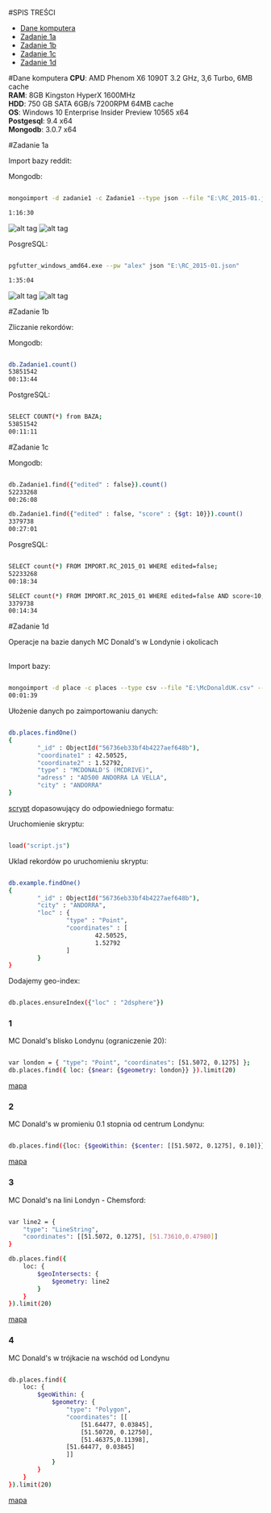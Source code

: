 #SPIS TREŚCI
- [Dane komputera](#dane-komputera)
- [Zadanie 1a](#zadanie-1a)
- [Zadanie 1b](#zadanie-1b)
- [Zadanie 1c](#zadanie-1c)
- [Zadanie 1d](#zadanie-1d)

#Dane komputera
**CPU**: AMD Phenom X6 1090T 3.2 GHz, 3,6 Turbo, 6MB cache<br>
**RAM**: 8GB Kingston HyperX 1600MHz<br>
**HDD**: 750 GB SATA 6GB/s 7200RPM 64MB cache<br>
**OS**: Windows 10 Enterprise Insider Preview 10565 x64<br>
**Postgesql**: 9.4 x64<br>
**Mongodb**: 3.0.7 x64

#Zadanie 1a

Import bazy reddit:

Mongodb:

```sh

mongoimport -d zadanie1 -c Zadanie1 --type json --file "E:\RC_2015-01.json"

1:16:30

```

![alt tag](https://github.com/mralexx/nosql/blob/master/mongo_cpu.png "")
![alt tag](https://github.com/mralexx/nosql/blob/master/mongo_disc.png "")



PosgreSQL:

```sh

pgfutter_windows_amd64.exe --pw "alex" json "E:\RC_2015-01.json"

1:35:04

```

![alt tag](https://github.com/mralexx/nosql/blob/master/pg_cpu.png "")
![alt tag](https://github.com/mralexx/nosql/blob/master/pg_disc.png "")



#Zadanie 1b

Zliczanie rekordów:

Mongodb:

```sh

db.Zadanie1.count()
53851542
00:13:44

```

PostgreSQL:

```sh

SELECT COUNT(*) from BAZA;
53851542
00:11:11

```

#Zadanie 1c

Mongodb:

```sh

db.Zadanie1.find({"edited" : false}).count()
52233268
00:26:08

db.Zadanie1.find({"edited" : false, "score" : {$gt: 10}}).count()
3379738
00:27:01

```

PosgreSQL:

```sh

SELECT count(*) FROM IMPORT.RC_2015_01 WHERE edited=false;
52233268
00:18:34

SELECT count(*) FROM IMPORT.RC_2015_01 WHERE edited=false AND score<10;
3379738
00:14:34

```




#Zadanie 1d

Operacje na bazie danych MC Donald's w Londynie i okolicach<br>
<br>


Import bazy:

```sh

mongoimport -d place -c places --type csv --file "E:\McDonaldUK.csv" --headerline
00:01:39

```

Ułożenie danych po zaimportowaniu danych:

```sh

db.places.findOne()
{
        "_id" : ObjectId("56736eb33bf4b4227aef648b"),
        "coordinate1" : 42.50525,
        "coordinate2" : 1.52792,
        "type" : "MCDONALD'S (MCDRIVE)",
        "adress" : "AD500 ANDORRA LA VELLA",
        "city" : "ANDORRA"
}

```

[scrypt](https://github.com/mralexx/nosql/blob/master/script.js) dopasowujący do odpowiedniego formatu:


Uruchomienie skryptu:

```sh

load("script.js")

```

Uklad rekordów po uruchomieniu skryptu:

```sh

db.example.findOne()
{
        "_id" : ObjectId("56736eb33bf4b4227aef648b"),
        "city" : "ANDORRA",
        "loc" : {
                "type" : "Point",
                "coordinates" : [
                        42.50525,
                        1.52792
                ]
        }
}

```

Dodajemy geo-index:

```sh

db.places.ensureIndex({"loc" : "2dsphere"})

```

### 1

MC Donald's blisko Londynu (ograniczenie 20):

```sh

var london = { "type": "Point", "coordinates": [51.5072, 0.1275] };
db.places.find({ loc: {$near: {$geometry: london}} }).limit(20)

```

[mapa](https://github.com/mralexx/nosql/blob/master/1_near.geojson)

### 2

MC Donald's w promieniu 0.1 stopnia od centrum Londynu:

```sh

db.places.find({loc: {$geoWithin: {$center: [[51.5072, 0.1275], 0.10]}}})

```

[mapa](https://github.com/mralexx/nosql/blob/master/2_stopnie.geojson)

### 3

MC Donald's na lini Londyn - Chemsford:

```sh

var line2 = {
    "type": "LineString",
    "coordinates": [[51.5072, 0.1275], [51.73610,0.47980]]
}

db.places.find({
    loc: {
        $geoIntersects: {
            $geometry: line2
        }
    }
}).limit(20)

```

[mapa](https://github.com/mralexx/nosql/blob/master/3_line.geojson)

### 4

MC Donald's w trójkacie na wschód od Londynu



```sh

db.places.find({
    loc: {
        $geoWithin: {
            $geometry: {
                "type": "Polygon",
                "coordinates": [[
                    [51.64477, 0.03845],
                    [51.50720, 0.12750],
                    [51.46375,0.11398],
		        [51.64477, 0.03845]
                ]]
            }
        }
    }
}).limit(20)

```

[mapa](https://github.com/mralexx/nosql/blob/master/4_triangle.geojson)
























